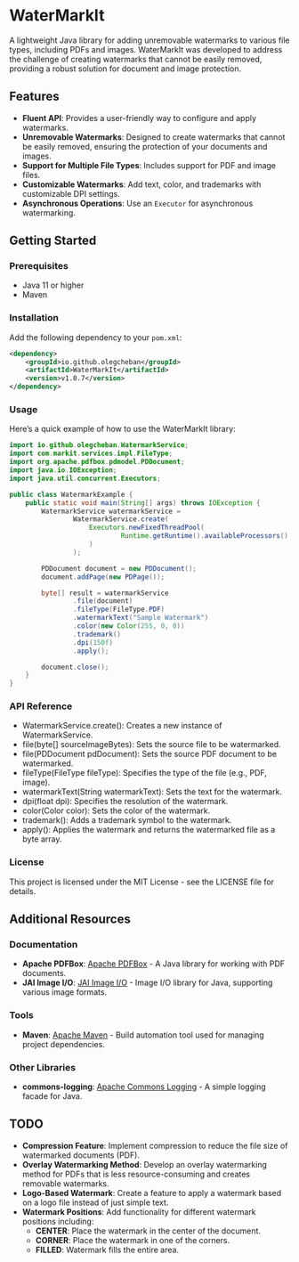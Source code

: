 # WaterMarkIt

A lightweight Java library for adding unremovable watermarks to various file types, including PDFs and images. WaterMarkIt was developed to address the challenge of creating watermarks that cannot be easily removed, providing a robust solution for document and image protection.

## Features

- **Fluent API**: Provides a user-friendly way to configure and apply watermarks.
- **Unremovable Watermarks**: Designed to create watermarks that cannot be easily removed, ensuring the protection of your documents and images.
- **Support for Multiple File Types**: Includes support for PDF and image files.
- **Customizable Watermarks**: Add text, color, and trademarks with customizable DPI settings.
- **Asynchronous Operations**: Use an `Executor` for asynchronous watermarking.

## Getting Started

### Prerequisites

- Java 11 or higher
- Maven

### Installation

Add the following dependency to your `pom.xml`:

```xml
<dependency>
    <groupId>io.github.olegcheban</groupId>
    <artifactId>WaterMarkIt</artifactId>
    <version>v1.0.7</version>
</dependency>
```
### Usage

Here’s a quick example of how to use the WaterMarkIt library:

```java
import io.github.olegcheban.WatermarkService;
import com.markit.services.impl.FileType;
import org.apache.pdfbox.pdmodel.PDDocument;
import java.io.IOException;
import java.util.concurrent.Executors;

public class WatermarkExample {
    public static void main(String[] args) throws IOException {
        WatermarkService watermarkService = 
                WatermarkService.create(
                    Executors.newFixedThreadPool(
                            Runtime.getRuntime().availableProcessors()
                    )
                );

        PDDocument document = new PDDocument();
        document.addPage(new PDPage());

        byte[] result = watermarkService
                .file(document)
                .fileType(FileType.PDF)
                .watermarkText("Sample Watermark")
                .color(new Color(255, 0, 0))                
                .trademark()
                .dpi(150f)
                .apply();

        document.close();
    }
}
```
### API Reference

- WatermarkService.create(): Creates a new instance of WatermarkService.
- file(byte[] sourceImageBytes): Sets the source file to be watermarked.
- file(PDDocument pdDocument): Sets the source PDF document to be watermarked.
- fileType(FileType fileType): Specifies the type of the file (e.g., PDF, image).
- watermarkText(String watermarkText): Sets the text for the watermark.
- dpi(float dpi): Specifies the resolution of the watermark.
- color(Color color): Sets the color of the watermark.
- trademark(): Adds a trademark symbol to the watermark.
- apply(): Applies the watermark and returns the watermarked file as a byte array.


### License
This project is licensed under the MIT License - see the LICENSE file for details.

## Additional Resources

### Documentation

- **Apache PDFBox**: [Apache PDFBox](https://pdfbox.apache.org/) - A Java library for working with PDF documents.
- **JAI Image I/O**: [JAI Image I/O](https://github.com/jai-imageio/jai-imageio-core) - Image I/O library for Java, supporting various image formats.

### Tools

- **Maven**: [Apache Maven](https://maven.apache.org/) - Build automation tool used for managing project dependencies.

### Other Libraries

- **commons-logging**: [Apache Commons Logging](https://commons.apache.org/proper/commons-logging/) - A simple logging facade for Java.

## TODO

- **Compression Feature**: Implement compression to reduce the file size of watermarked documents (PDF).
- **Overlay Watermarking Method**: Develop an overlay watermarking method for PDFs that is less resource-consuming and creates removable watermarks.
- **Logo-Based Watermark**: Create a feature to apply a watermark based on a logo file instead of just simple text.
- **Watermark Positions**: Add functionality for different watermark positions including:
    - **CENTER**: Place the watermark in the center of the document.
    - **CORNER**: Place the watermark in one of the corners.
    - **FILLED**: Watermark fills the entire area.